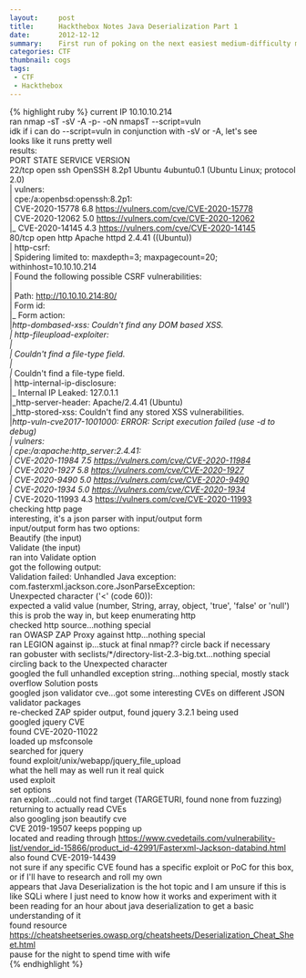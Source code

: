 ```yaml
---
layout:     post
title:      Hackthebox Notes Java Deserialization Part 1
date:       2012-12-12
summary:    First run of poking on the next easiest medium-difficulty machine available on Hackthebox
categories: CTF
thumbnail: cogs
tags:
 - CTF
 - Hackthebox
---
```

{% highlight ruby %}
current IP 10.10.10.214  
ran nmap -sT -sV -A -p- -oN nmapsT --script=vuln <ip>  
idk if i can do --script=vuln in conjunction with -sV or -A, let's see  
looks like it runs pretty well  
results:     
PORT   STATE SERVICE VERSION  
22/tcp open  ssh     OpenSSH 8.2p1 Ubuntu 4ubuntu0.1 (Ubuntu Linux; protocol 2.0)  
| vulners:   
|   cpe:/a:openbsd:openssh:8.2p1:   
|       CVE-2020-15778  6.8     https://vulners.com/cve/CVE-2020-15778  
|       CVE-2020-12062  5.0     https://vulners.com/cve/CVE-2020-12062  
|_      CVE-2020-14145  4.3     https://vulners.com/cve/CVE-2020-14145  
80/tcp open  http    Apache httpd 2.4.41 ((Ubuntu))  
| http-csrf:   
| Spidering limited to: maxdepth=3; maxpagecount=20; withinhost=10.10.10.214  
|   Found the following possible CSRF vulnerabilities:   
|       
|     Path: http://10.10.10.214:80/  
|     Form id:   
|_    Form action:   
|_http-dombased-xss: Couldn't find any DOM based XSS.  
| http-fileupload-exploiter:   
|     
|     Couldn't find a file-type field.  
|     
|_    Couldn't find a file-type field.  
| http-internal-ip-disclosure:   
|_  Internal IP Leaked: 127.0.1.1  
|_http-server-header: Apache/2.4.41 (Ubuntu)  
|_http-stored-xss: Couldn't find any stored XSS vulnerabilities.  
|_http-vuln-cve2017-1001000: ERROR: Script execution failed (use -d to debug)  
| vulners:   
|   cpe:/a:apache:http_server:2.4.41:   
|       CVE-2020-11984  7.5     https://vulners.com/cve/CVE-2020-11984  
|       CVE-2020-1927   5.8     https://vulners.com/cve/CVE-2020-1927  
|       CVE-2020-9490   5.0     https://vulners.com/cve/CVE-2020-9490  
|       CVE-2020-1934   5.0     https://vulners.com/cve/CVE-2020-1934  
|_      CVE-2020-11993  4.3     https://vulners.com/cve/CVE-2020-11993    
checking http page  
interesting, it's a json parser with input/output form  
input/output form has two options:   
	Beautify (the input)   
	Validate (the input)  
ran <script>alert(1)</script> into Validate option  
got the following output:    
Validation failed: Unhandled Java exception:  
com.fasterxml.jackson.core.JsonParseException:   
Unexpected character ('<' (code 60)):   
expected a valid value (number, String, array, object, 'true', 'false' or 'null')    
this is prob the way in, but keep enumerating http  
checked http source...nothing special  
ran OWASP ZAP Proxy against http...nothing special  
ran LEGION against ip...stuck at final nmap?? circle back if necessary  
ran gobuster with seclists/*/directory-list-2.3-big.txt...nothing special  
circling back to the Unexpected character  
googled the full unhandled exception string...nothing special, mostly stack overflow Solution posts  
googled json validator cve...got some interesting CVEs on different JSON validator packages  
re-checked ZAP spider output, found jquery 3.2.1 being used  
googled jquery CVE  
found CVE-2020-11022  
loaded up msfconsole  
searched for jquery  
found exploit/unix/webapp/jquery_file_upload  
what the hell may as well run it real quick  
used exploit  
set options  
ran exploit...could not find target (TARGETURI, found none from fuzzing)  
returning to actually read CVEs  
also googling json beautify cve  
CVE 2019-19507 keeps popping up  
located and reading through https://www.cvedetails.com/vulnerability-list/vendor_id-15866/product_id-42991/Fasterxml-Jackson-databind.html  
also found CVE-2019-14439  
not sure if any specific CVE found has a specific exploit or PoC for this box, or if I'll have to research and roll my own  
appears that Java Deserialization is the hot topic and I am unsure if this is like SQLi where I just need to know how it works and experiment with it  
been reading for an hour about java deserialization to get a basic understanding of it  
found resource https://cheatsheetseries.owasp.org/cheatsheets/Deserialization_Cheat_Sheet.html  
pause for the night to spend time with wife  
{% endhighlight %}
